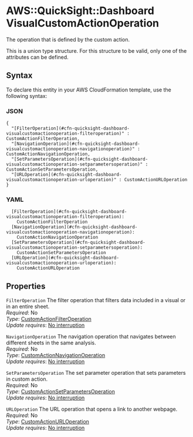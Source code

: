 # AWS::QuickSight::Dashboard VisualCustomActionOperation<a name="aws-properties-quicksight-dashboard-visualcustomactionoperation"></a>

The operation that is defined by the custom action\.

This is a union type structure\. For this structure to be valid, only one of the attributes can be defined\.

## Syntax<a name="aws-properties-quicksight-dashboard-visualcustomactionoperation-syntax"></a>

To declare this entity in your AWS CloudFormation template, use the following syntax:

### JSON<a name="aws-properties-quicksight-dashboard-visualcustomactionoperation-syntax.json"></a>

```
{
  "[FilterOperation](#cfn-quicksight-dashboard-visualcustomactionoperation-filteroperation)" : CustomActionFilterOperation,
  "[NavigationOperation](#cfn-quicksight-dashboard-visualcustomactionoperation-navigationoperation)" : CustomActionNavigationOperation,
  "[SetParametersOperation](#cfn-quicksight-dashboard-visualcustomactionoperation-setparametersoperation)" : CustomActionSetParametersOperation,
  "[URLOperation](#cfn-quicksight-dashboard-visualcustomactionoperation-urloperation)" : CustomActionURLOperation
}
```

### YAML<a name="aws-properties-quicksight-dashboard-visualcustomactionoperation-syntax.yaml"></a>

```
  [FilterOperation](#cfn-quicksight-dashboard-visualcustomactionoperation-filteroperation): 
    CustomActionFilterOperation
  [NavigationOperation](#cfn-quicksight-dashboard-visualcustomactionoperation-navigationoperation): 
    CustomActionNavigationOperation
  [SetParametersOperation](#cfn-quicksight-dashboard-visualcustomactionoperation-setparametersoperation): 
    CustomActionSetParametersOperation
  [URLOperation](#cfn-quicksight-dashboard-visualcustomactionoperation-urloperation): 
    CustomActionURLOperation
```

## Properties<a name="aws-properties-quicksight-dashboard-visualcustomactionoperation-properties"></a>

`FilterOperation`  <a name="cfn-quicksight-dashboard-visualcustomactionoperation-filteroperation"></a>
The filter operation that filters data included in a visual or in an entire sheet\.  
*Required*: No  
*Type*: [CustomActionFilterOperation](aws-properties-quicksight-dashboard-customactionfilteroperation.md)  
*Update requires*: [No interruption](https://docs.aws.amazon.com/AWSCloudFormation/latest/UserGuide/using-cfn-updating-stacks-update-behaviors.html#update-no-interrupt)

`NavigationOperation`  <a name="cfn-quicksight-dashboard-visualcustomactionoperation-navigationoperation"></a>
The navigation operation that navigates between different sheets in the same analysis\.  
*Required*: No  
*Type*: [CustomActionNavigationOperation](aws-properties-quicksight-dashboard-customactionnavigationoperation.md)  
*Update requires*: [No interruption](https://docs.aws.amazon.com/AWSCloudFormation/latest/UserGuide/using-cfn-updating-stacks-update-behaviors.html#update-no-interrupt)

`SetParametersOperation`  <a name="cfn-quicksight-dashboard-visualcustomactionoperation-setparametersoperation"></a>
The set parameter operation that sets parameters in custom action\.  
*Required*: No  
*Type*: [CustomActionSetParametersOperation](aws-properties-quicksight-dashboard-customactionsetparametersoperation.md)  
*Update requires*: [No interruption](https://docs.aws.amazon.com/AWSCloudFormation/latest/UserGuide/using-cfn-updating-stacks-update-behaviors.html#update-no-interrupt)

`URLOperation`  <a name="cfn-quicksight-dashboard-visualcustomactionoperation-urloperation"></a>
The URL operation that opens a link to another webpage\.  
*Required*: No  
*Type*: [CustomActionURLOperation](aws-properties-quicksight-dashboard-customactionurloperation.md)  
*Update requires*: [No interruption](https://docs.aws.amazon.com/AWSCloudFormation/latest/UserGuide/using-cfn-updating-stacks-update-behaviors.html#update-no-interrupt)